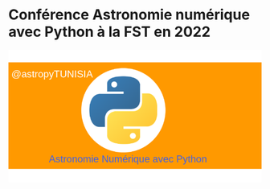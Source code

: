 <!--
author: (c) riadh BEN NESSIB
email: riadhbennessib@gmail.com
version: 0.1.0
language: fr
logo: https://raw.githubusercontent.com/pyTUNISIA/home/master/images/stellarium.jpg
comment: conf003: Astronomie Numérique avec Python.
mode: Textbook
-->



# Conférence Astronomie numérique avec Python à la FST en 2022

![Image astroTUNISIA.png](https://raw.githubusercontent.com/pyTUNISIA/home/master/images/astropy/astropyTUNISIA.png)

